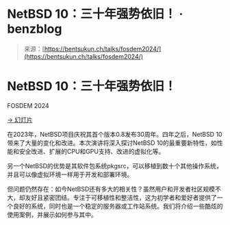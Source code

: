 <!--yml

category: 未分类

date: 2024-05-27 14:37:23

-->

# NetBSD 10：三十年强势依旧！ · benzblog

> 来源：[https://bentsukun.ch/talks/fosdem2024/](https://bentsukun.ch/talks/fosdem2024/)

# NetBSD 10：三十年强势依旧！

FOSDEM 2024

[→ 幻灯片](https://docs.google.com/presentation/d/1ZzaW9eI4wmMRGOnJ1uo-kGk5b_UvIOuU9Zgur4au_8s/edit#slide=id.g6e4c60ba4e_0_0)

在2023年，NetBSD项目庆祝其首个版本0.8发布30周年。四年之后，NetBSD 10带来了大量的变化和改进。本次演讲将深入探讨NetBSD 10的最重要新特性，如性能和安全改进、扩展的CPU和GPU支持、改进的虚拟化等。

另一个NetBSD的优势是其软件包系统pkgsrc，可以移植到数十个其他操作系统，并且可以像虚拟环境一样用于开发和部署环境。

但问题仍然存在：如今NetBSD还有多大的相关性？虽然用户和开发者社区规模不大，却友好且紧密团结。专注于可移植性和整洁性，这为初学者和爱好者提供了一个良好的系统，同时也是一个稳定的服务器或工作站系统。我们将介绍一些酷炫的使用案例，并展示如何参与其中。
